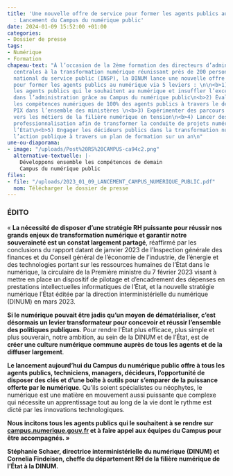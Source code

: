 ```yaml
---
title: 'Une nouvelle offre de service pour former les agents publics au numérique
  : Lancement du Campus du numérique public'
date: 2024-01-09 15:52:00 +01:00
categories:
- Dossier de presse
tags:
- Numérique
- Formation
chapeau-text: "À l’occasion de la 2ème formation des directeurs d’administrations
  centrales à la transformation numérique réunissant près de 200 personnes à l’Institut
  national du service public (INSP), la DINUM lance une nouvelle offre de service
  pour former les agents publics au numérique via 5 leviers : \n\n<b>1) Former tous
  les agents publics qui le souhaitent au numérique et insuffler l’excellence numérique
  dans l’administration grâce au Campus du numérique public\n<b>2) Évaluer et développer
  les compétences numériques de 100% des agents publics à travers le déploiement de
  PIX dans l’ensemble des ministères \n<b>3) Expérimenter des parcours de reconversion
  vers les métiers de la filière numérique en tension\n<b>4) Lancer des parcours de
  professionnalisation afin de transformer la conduite de projets numériques dans
  l’État\n<b>5) Engager les décideurs publics dans la transformation numérique de
  l’action publique à travers un plan de formation sur un an\n"
une-ou-diaporama:
- image: "/uploads/Post%20RS%20CAMPUS-ca94c2.png"
  alternative-textuelle: |-
    Développons ensemble les compétences de demain
    Campus du numérique public
files:
- file: "/uploads/2023_01_09_LANCEMENT_CAMPUS_NUMERIQUE_PUBLIC.pdf"
  nom: Télécharger le dossier de presse
---
```


### ÉDITO

« **La nécessité de disposer d’une stratégie RH puissante pour réussir nos grands enjeux de transformation numérique et garantir notre souveraineté est un constat largement partagé**, réaffirmé par les conclusions du rapport datant de janvier 2023 de l’Inspection générale des finances et du Conseil général de l’économie de l’industrie, de l’énergie et des technologies portant sur les ressources humaines de l’État dans le numérique, la circulaire de la Première ministre du 7 février 2023 visant à mettre en place un dispositif de pilotage et d’encadrement des dépenses en prestations intellectuelles informatiques de l’État, et la nouvelle stratégie numérique l’État éditée par la direction interministérielle du numérique (DINUM) en mars 2023. 

**Si le numérique pouvait être jadis qu’un moyen de dématérialiser, c’est désormais un levier transformateur pour concevoir et réussir l’ensemble des politiques publiques**. Pour rendre l’État plus efficace, plus simple et plus souverain, notre ambition, au sein de la DINUM et de l’État, est de **créer une culture numérique commune auprès de tous les agents et de la diffuser largement**. 

**Le lancement aujourd’hui du Campus du numérique public offre à tous les agents publics, techniciens, managers, décideurs, l’opportunité de disposer des clés et d’une boîte à outils pour s’emparer de la puissance offerte par le numérique**. Qu’ils soient spécialistes ou néophytes, le numérique est une matière en mouvement aussi puissante que complexe qui nécessite un apprentissage tout au long de la vie dont le rythme est dicté par les innovations technologiques. 

**Nous incitons tous les agents publics qui le souhaitent à se rendre sur [campus.numerique.gouv.fr](https://campus.numerique.gouv.fr/) et à faire appel aux équipes du Campus pour être accompagnés. »**

**Stéphanie Schaer, directrice interministérielle du numérique (DINUM) et Cornelia Findeisen, cheffe du département RH de la filière numérique de l’État à la DINUM.**